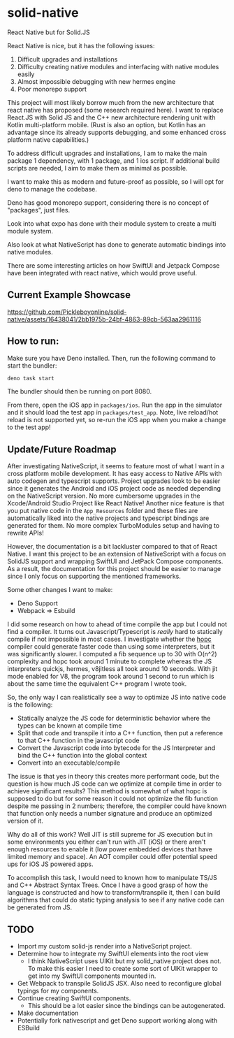 # solid-native
React Native but for Solid.JS

React Native is nice, but it has the following issues:
1. Difficult upgrades and installations
2. Difficulty creating native modules and interfacing with native modules easily
3. Almost impossible debugging with new hermes engine
4. Poor monorepo support

This project will most likely borrow much from the new architecture that react native 
has proposed (some research required here). I want to replace React.JS with Solid JS and
the C++ new architecture rendering unit with Kotlin multi-platform mobile.
(Rust is also an option, but Kotlin has an advantage since its already supports debugging,
and some enhanced cross platform native capabilities.)

To address difficult upgrades and installations, I am to make the main package 1 dependency, 
with 1 package, and 1 ios script. If additional build scripts are needed, I aim to make them
as minimal as possible.

I want to make this as modern and future-proof as possible, so I will opt for deno to manage 
the codebase.

Deno has good monorepo support, considering there is no concept of "packages", just files.

Look into what expo has done with their module system to create a multi module system.

Also look at what NativeScript has done to generate automatic bindings into native modules.

There are some interesting articles on how SwiftUI and Jetpack Compose have been integrated with
react native, which would prove useful.

## Current Example Showcase

https://github.com/Pickleboyonline/solid-native/assets/16438041/2bb1975b-24bf-4863-89cb-563aa2961116

## How to run:

Make sure you have Deno installed. Then, run the following command to start the bundler:
```ts
deno task start
```
The bundler should then be running on port 8080.

From there, open the iOS app in `packages/ios`. Run the app in the simulator and it should load the test app in `packages/test_app`. Note, live reload/hot reload is not supported yet, so re-run the iOS app when you make a change to the test app!

## Update/Future Roadmap

After investigating NativeScript, it seems to feature most of what I want in a cross platform mobile development. It has easy access to Native APIs with auto codegen and typescript supports. Project upgrades look to be easier since it generates the Android and iOS project code as needed depending on the NativeScript version. No more cumbersome upgrades in the Xcode/Android Studio Project like React Native! Another nice feature is that you put native code in the `App_Resources` folder and these files are automatically liked into the native projects and typescript bindings are generated for them. No more complex TurboModules setup and having to rewrite APIs!

However, the documentation is a bit lackluster compared to that of React Native. I want this project to be an extension of NativeScript with a focus on SolidJS support and wrapping SwiftUI and JetPack Compose components. As a result, the documentation for this project should be easier to manage since I only focus on supporting the mentioned frameworks.

Some other changes I want to make:
- Deno Support
- Webpack => Esbuild

I did some research on how to ahead of time compile the app but I could not find a compiler. It turns out Javascript/Typescript is <i>really</i> hard to statically compile if not impossible in most cases. I investigate whether the [hopc](http://hop.inria.fr/home/index.html) compiler could generate faster code than using some interpreters, but it was significantly slower. I computed a fib sequence up to 30 with O(n^2) complexity and hopc took around 1 minute to complete whereas the JS interpreters quickjs, hermes, v8jitless all took around 10 seconds. With jit mode enabled for V8, the program took around 1 second to run which is about the same time the equivalent C++ program I wrote took.

So, the only way I can realistically see a way to optimize JS into native code is the following:
- Statically analyze the JS code for deterministic behavior where the types can be known at compile time
- Split that code and transpile it into a C++ function, then put a reference to that C++ function in the javascript code
- Convert the Javascript code into bytecode for the JS Interpreter and bind the C++ function into the global context
- Convert into an executable/compile

The issue is that yes in theory this creates more performant code, but the question is how much JS code can we optimize at compile time
in order to achieve significant results? This method is somewhat of what hopc is supposed to do but for some reason it could not optimize the fib function despite me passing in 2 numbers; therefore, the compiler could have known that function only needs a number signature and produce an optimized version of it.

Why do all of this work? Well JIT is still supreme for JS execution but in some environments you either can't run with JIT (iOS) or there aren't enough resources to enable it (low power embedded devices that have limited memory and space). An AOT compiler could offer potential speed ups for iOS JS powered apps.

To accomplish this task, I would need to known how to manipulate TS/JS and C++ Abstract Syntax Trees. Once I have a good grasp of how the language is constructed and how to transform/transpile it, then I can build algorithms that could do static typing analysis to see if any native code can be generated from JS.

## TODO

- Import my custom solid-js render into a NativeScript project.
- Determine how to integrate my SwiftUI elements into the root view
    - I think NativeScript uses UIKit but my solid_native project does not. To make this easier I need to create some sort of UIKit wrapper to get into my SwiftUI components mounted in.
- Get Webpack to transpile SolidJS JSX. Also need to reconfigure global typings for my components.
- Continue creating SwiftUI components.
    - This should be a lot easier since the bindings can be autogenerated.
- Make documentation
- Potentially fork nativescript and get Deno support working along with ESBuild 